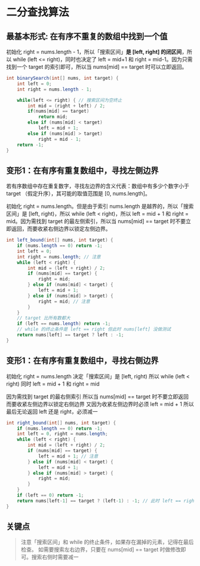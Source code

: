 # 二分查找算法

## 最基本形式: 在有序不重复的数组中找到一个值

初始化 right = nums.length - 1，所以「搜索区间」**是 [left, right] 的闭区间**，所以 while (left <= right)，同时也决定了 left = mid+1 和 right = mid-1。因为只需找到一个 target 的索引即可，所以当 nums[mid] == target 时可以立即返回。

```java
int binarySearch(int[] nums, int target) {
    int left = 0;
    int right = nums.length - 1;

    while(left <= right) { // 搜索区间为空终止
        int mid = (right + left) / 2;
        if(nums[mid] == target)
            return mid;
        else if (nums[mid] < target)
            left = mid + 1;
        else if (nums[mid] > target)
            right = mid - 1;
    return -1;
}
```

## 变形1：在有序有重复数组中，寻找左侧边界

若有序数组中存在重复数字，寻找左边界的含义代表：数组中有多少个数字小于 target （假定升序），其可能的取值范围是 [0, nums.length]。

初始化 right = nums.length。但是由于索引 nums.length 是越界的，所以「搜索区间」是 [left, right)，所以 while (left < right)，所以 left = mid + 1 和 right = mid。因为需找到 target 的最左侧索引，所以当 nums[mid] == target 时不要立即返回，而要收紧右侧边界以锁定左侧边界。

```java
int left_bound(int[] nums, int target) {
    if (nums.length == 0) return -1;
    int left = 0;
    int right = nums.length; // 注意
    while (left < right) {
        int mid = (left + right) / 2;
        if (nums[mid] == target) {
            right = mid;
        } else if (nums[mid] < target) {
            left = mid + 1;
        } else if (nums[mid] > target) {
            right = mid; // 注意
        }
    }
    // target 比所有数都大
    if (left == nums.length) return -1;
    // while 的终止条件是 left == right 但此时 nums[left] 没做测试
    return nums[left] == target ? left : -1;
}
```

## 变形1：在有序有重复数组中，寻找右侧边界

初始化 right = nums.length
决定「搜索区间」是 [left, right)
所以 while (left < right)
同时 left = mid + 1 和 right = mid

因为需找到 target 的最右侧索引
所以当 nums[mid] == target 时不要立即返回
而要收紧左侧边界以锁定右侧边界
又因为收紧左侧边界时必须 left = mid + 1
所以最后无论返回 left 还是 right，必须减一

```java
int right_bound(int[] nums, int target) {
    if (nums.length == 0) return -1;
    int left = 0, right = nums.length;
    while (left < right) {
        int mid = (left + right) / 2;
        if (nums[mid] == target) {
            left = mid + 1; // 注意
        } else if (nums[mid] < target) {
            left = mid + 1;
        } else if (nums[mid] > target) {
            right = mid;
        }
    }
    if (left == 0) return -1;
    return nums[left-1] == target ? (left-1) : -1; // 此时 left == right
}
```

## 关键点

>注意「搜索区间」和 while 的终止条件，如果存在漏掉的元素，记得在最后检查。
>如需要搜索左右边界，只要在 nums[mid] == target 时做修改即可。搜索右侧时需要减一
